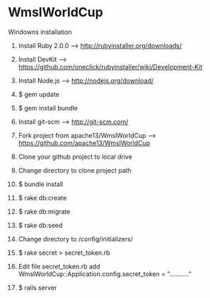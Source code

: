 WmslWorldCup
============

Windowns installation

1. Install Ruby 2.0.0 --> http://rubyinstaller.org/downloads/

2. Install DevKit     --> https://github.com/oneclick/rubyinstaller/wiki/Development-Kit

3. Install Node.js    --> http://nodejs.org/download/

4. $ gem update

5. $ gem install bundle

6. Install git-scm    --> http://git-scm.com/

7. Fork project from apache13/WmslWorldCup --> https://github.com/apache13/WmslWorldCup

8. Clone your github project to local drive

9. Change directory to clone project path

10. $ bundle install

11. $ rake db:create

12. $ rake db:migrate

13. $ rake db:seed

14. Change directory to /config/initializers/

15. $ rake secret > secret_token.rb

16. Edit file secret_token.rb add WmslWorldCup::Application.config.secret_token = "..........."

17. $ rails server








